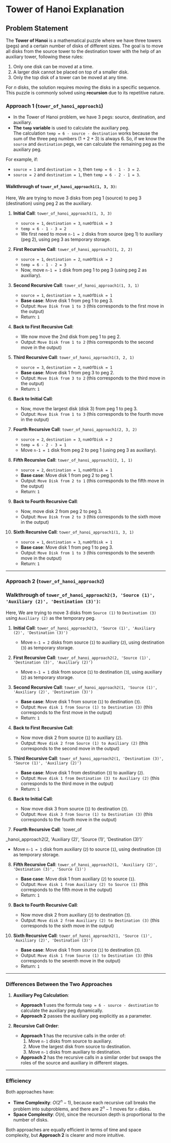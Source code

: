 # Tower of Hanoi Explanation

## Problem Statement

The **Tower of Hanoi** is a mathematical puzzle where we have three towers (pegs) and a certain number of disks of different sizes. The goal is to move all disks from the source tower to the destination tower with the help of an auxiliary tower, following these rules:

1. Only one disk can be moved at a time.
2. A larger disk cannot be placed on top of a smaller disk.
3. Only the top disk of a tower can be moved at any time.

For $n$ disks, the solution requires moving the disks in a specific sequence. This puzzle is commonly solved using **recursion** due to its repetitive nature.

### **Approach 1 (`tower_of_hanoi_approach1`)**

- In the Tower of Hanoi problem, we have 3 pegs: source, destination, and auxiliary.
- **The `temp` variable** is used to calculate the auxiliary peg.  
  The calculation `temp = 6 - source - destination` works because the sum of the three peg numbers (1 + 2 + 3) is always 6. So, if we know the `source` and `destination` pegs, we can calculate the remaining peg as the auxiliary peg.

For example, if:

- `source = 1` and `destination = 3`, then `temp = 6 - 1 - 3 = 2`.
- `source = 2` and `destination = 1`, then `temp = 6 - 2 - 1 = 3`.

#### **Walkthrough of `tower_of_hanoi_approach1(1, 3, 3)`**:

Here, We are trying to move 3 disks from peg 1 (source) to peg 3 (destination) using peg 2 as the auxiliary.

1. **Initial Call**: `tower_of_hanoi_approach1(1, 3, 3)`

   - `source = 1`, `destination = 3`, `numOfDisk = 3`
   - `temp = 6 - 1 - 3 = 2`
   - We first need to move `n-1 = 2` disks from source (peg 1) to auxiliary (peg 2), using peg 3 as temporary storage.

2. **First Recursive Call**: `tower_of_hanoi_approach1(1, 2, 2)`

   - `source = 1`, `destination = 2`, `numOfDisk = 2`
   - `temp = 6 - 1 - 2 = 3`
   - Now, move `n-1 = 1` disk from peg 1 to peg 3 (using peg 2 as auxiliary).

3. **Second Recursive Call**: `tower_of_hanoi_approach1(1, 3, 1)`

   - `source = 1`, `destination = 3`, `numOfDisk = 1`
   - **Base case**: Move disk 1 from peg 1 to peg 3.
   - Output: `Move Disk from 1 to 3` (this corresponds to the first move in the output)
   - Return: `1`

4. **Back to First Recursive Call**:

   - We now move the 2nd disk from peg 1 to peg 2.
   - Output: `Move Disk from 1 to 2` (this corresponds to the second move in the output)

5. **Third Recursive Call**: `tower_of_hanoi_approach1(3, 2, 1)`

   - `source = 3`, `destination = 2`, `numOfDisk = 1`
   - **Base case**: Move disk 1 from peg 3 to peg 2.
   - Output: `Move Disk from 3 to 2` (this corresponds to the third move in the output)
   - Return: `1`

6. **Back to Initial Call**:

   - Now, move the largest disk (disk 3) from peg 1 to peg 3.
   - Output: `Move Disk from 1 to 3` (this corresponds to the fourth move in the output)

7. **Fourth Recursive Call**: `tower_of_hanoi_approach1(2, 3, 2)`

   - `source = 2`, `destination = 3`, `numOfDisk = 2`
   - `temp = 6 - 2 - 3 = 1`
   - Move `n-1 = 1` disk from peg 2 to peg 1 (using peg 3 as auxiliary).

8. **Fifth Recursive Call**: `tower_of_hanoi_approach1(2, 1, 1)`

   - `source = 2`, `destination = 1`, `numOfDisk = 1`
   - **Base case**: Move disk 1 from peg 2 to peg 1.
   - Output: `Move Disk from 2 to 1` (this corresponds to the fifth move in the output)
   - Return: `1`

9. **Back to Fourth Recursive Call**:

   - Now, move disk 2 from peg 2 to peg 3.
   - Output: `Move Disk from 2 to 3` (this corresponds to the sixth move in the output)

10. **Sixth Recursive Call**: `tower_of_hanoi_approach1(1, 3, 1)`
    - `source = 1`, `destination = 3`, `numOfDisk = 1`
    - **Base case**: Move disk 1 from peg 1 to peg 3.
    - Output: `Move Disk from 1 to 3` (this corresponds to the seventh move in the output)
    - Return: `1`

---

### **Approach 2 (`tower_of_hanoi_approach2`)**

### **Walkthrough of `tower_of_hanoi_approach2(3, 'Source (1)', 'Auxiliary (2)', 'Destination (3)')`**:

Here, We are trying to move 3 disks from `Source (1)` to `Destination (3)` using `Auxiliary (2)` as the temporary peg.

1. **Initial Call**: `tower_of_hanoi_approach2(3, 'Source (1)', 'Auxiliary (2)', 'Destination (3)')`

   - Move `n-1 = 2` disks from source (`1`) to auxiliary (`2`), using destination (`3`) as temporary storage.

2. **First Recursive Call**: `tower_of_hanoi_approach2(2, 'Source (1)', 'Destination (3)', 'Auxiliary (2)')`

   - Move `n-1 = 1` disk from source (`1`) to destination (`3`), using auxiliary (`2`) as temporary storage.

3. **Second Recursive Call**: `tower_of_hanoi_approach2(1, 'Source (1)', 'Auxiliary (2)', 'Destination (3)')`

   - **Base case**: Move disk 1 from source (`1`) to destination (`3`).
   - Output: `Move disk 1 from Source (1) to Destination (3)` (this corresponds to the first move in the output)
   - Return: `1`

4. **Back to First Recursive Call**:

   - Now move disk 2 from source (`1`) to auxiliary (`2`).
   - Output: `Move disk 2 from Source (1) to Auxiliary (2)` (this corresponds to the second move in the output)

5. **Third Recursive Call**: `tower_of_hanoi_approach2(1, 'Destination (3)', 'Source (1)', 'Auxiliary (2)')`

   - **Base case**: Move disk 1 from destination (`3`) to auxiliary (`2`).
   - Output: `Move disk 1 from Destination (3) to Auxiliary (2)` (this corresponds to the third move in the output)
   - Return: `1`

6. **Back to Initial Call**:

   - Now move disk 3 from source (`1`) to destination (`3`).
   - Output: `Move disk 3 from Source (1) to Destination (3)` (this corresponds to the fourth move in the output)

7. **Fourth Recursive Call**: `tower_of

\_hanoi_approach2(2, 'Auxiliary (2)', 'Source (1)', 'Destination (3)')`

- Move `n-1 = 1` disk from auxiliary (`2`) to source (`1`), using destination (`3`) as temporary storage.

8. **Fifth Recursive Call**: `tower_of_hanoi_approach2(1, 'Auxiliary (2)', 'Destination (3)', 'Source (1)')`

   - **Base case**: Move disk 1 from auxiliary (`2`) to source (`1`).
   - Output: `Move disk 1 from Auxiliary (2) to Source (1)` (this corresponds to the fifth move in the output)
   - Return: `1`

9. **Back to Fourth Recursive Call**:

   - Now move disk 2 from auxiliary (`2`) to destination (`3`).
   - Output: `Move disk 2 from Auxiliary (2) to Destination (3)` (this corresponds to the sixth move in the output)

10. **Sixth Recursive Call**: `tower_of_hanoi_approach2(1, 'Source (1)', 'Auxiliary (2)', 'Destination (3)')`
    - **Base case**: Move disk 1 from source (`1`) to destination (`3`).
    - Output: `Move disk 1 from Source (1) to Destination (3)` (this corresponds to the seventh move in the output)
    - Return: `1`

---

### **Differences Between the Two Approaches**

1. **Auxiliary Peg Calculation**:

   - **Approach 1** uses the formula `temp = 6 - source - destination` to calculate the auxiliary peg dynamically.
   - **Approach 2** passes the auxiliary peg explicitly as a parameter.

2. **Recursive Call Order**:

   - **Approach 1** has the recursive calls in the order of:
     1. Move `n-1` disks from source to auxiliary.
     2. Move the largest disk from source to destination.
     3. Move `n-1` disks from auxiliary to destination.
   - **Approach 2** has the recursive calls in a similar order but swaps the roles of the source and auxiliary in different stages.

---

### **Efficiency**

Both approaches have:

- **Time Complexity**: $O(2^n - 1)$, because each recursive call breaks the problem into subproblems, and there are $2^n - 1$ moves for `n` disks.
- **Space Complexity**: $O(n)$, since the recursion depth is proportional to the number of disks.

Both approaches are equally efficient in terms of time and space complexity, but **Approach 2** is clearer and more intuitive.

